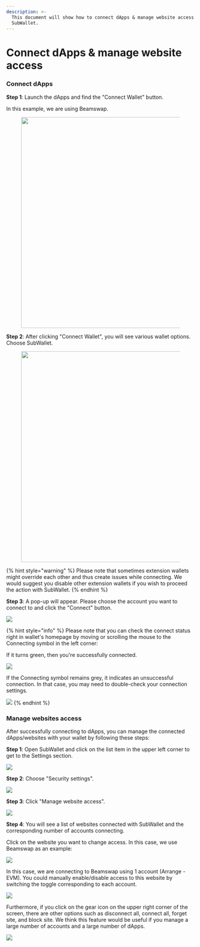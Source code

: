 ```yaml
---
description: >-
  This document will show how to connect dApps & manage website access with
  SubWallet.
---
```


# Connect dApps & manage website access

### **Connect dApps**

**Step 1**: Launch the dApps and find the "Connect Wallet" button.&#x20;

In this example, we are using Beamswap.

<div align="left">

<figure><img src="../../.gitbook/assets/image (777).png" alt="" width="563"><figcaption></figcaption></figure>

</div>

**Step 2**: After clicking "Connect Wallet", you will see various wallet options. Choose SubWallet.

<div align="left">

<figure><img src="../../.gitbook/assets/image (778).png" alt="" width="563"><figcaption></figcaption></figure>

</div>

{% hint style="warning" %}
Please note that sometimes extension wallets might override each other and thus create issues while connecting. We would suggest you disable other extension wallets if you wish to proceed the action with SubWallet.&#x20;
{% endhint %}



**Step 3**: A pop-up will appear. Please choose the account you want to connect to and click the "Connect" button.

![](<../../.gitbook/assets/image (1252).png>)

{% hint style="info" %}
Please note that you can check the connect status right in wallet's homepage by moving or scrolling the mouse to the Connecting symbol in the left corner:&#x20;

If it turns green, then you're successfully connected.

![](<../../.gitbook/assets/image (783).png>)

If the Connecting symbol remains grey, it indicates an unsuccessful connection. In that case, you may need to double-check your connection settings.

![](<../../.gitbook/assets/image (674).png>)
{% endhint %}

###

### Manage websites access

After successfully connecting to dApps, you can manage the connected dApps/websites with your wallet by following these steps:

**Step 1**: Open SubWallet and click on the list item in the upper left corner to get to the Settings section.

![](<../../.gitbook/assets/image (675).png>)

**Step 2**: Choose "Security settings".

![](<../../.gitbook/assets/image (780).png>)

**Step 3**: Click "Manage website access".

![](https://files.gitbook.com/v0/b/gitbook-x-prod.appspot.com/o/spaces%2F2zseowhOCGE5xsJFb2z5%2Fuploads%2FhllGAoB2iKJ9PoSoBGYh%2FScreenshot\_10.png?alt=media\&token=174ef0ba-5484-4d85-9a4c-5d8ce74c30b2)

**Step 4**: You will see a list of websites connected with SubWallet and the corresponding number of accounts connecting.&#x20;

Click on the website you want to change access. In this case, we use Beamswap as an example:

![](<../../.gitbook/assets/image (1439).png>)

In this case, we are connecting to Beamswap using 1 account (Arrange - EVM). You could manually enable/disable access to this website by switching the toggle corresponding to each account.&#x20;

![](<../../.gitbook/assets/image (781).png>)

Furthermore, if you click on the gear icon on the upper right corner of the screen, there are other options such as disconnect all, connect all, forget site, and block site. We think this feature would be useful if you manage a large number of accounts and a large number of dApps.&#x20;

![](<../../.gitbook/assets/image (676).png>)

